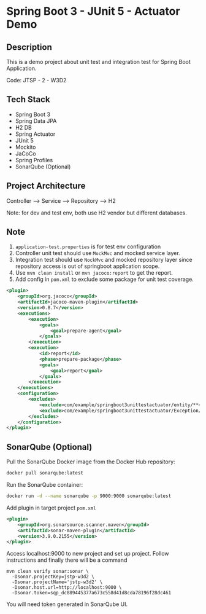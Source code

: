# Spring Boot 3 - JUnit 5 - Actuator  Demo

## Description

This is a demo project about unit test and integration test for Spring Boot Application.

Code: JTSP - 2 - W3D2

## Tech Stack

+ Spring Boot 3
+ Spring Data JPA
+ H2 DB
+ Spring Actuator
+ JUnit 5
+ Mockito
+ JaCoCo
+ Spring Profiles
+ SonarQube (Optional)

## Project Architecture
Controller --> Service --> Repository --> H2

Note: for dev and test env, both use H2 vendor but different databases.


## Note
1. `application-test.properties` is for test env configuration
2. Controller unit test should use `MockMvc` and mocked service layer.
3. Integration test should use `NockMvc` and mocked repository layer since repository access is out of springboot application scope.
4. Use `mvn clean install` or `mvn jacoco:report` to get the report.
5. Add config in `pom.xml` to exclude some package for unit test coverage.
```xml
<plugin>
    <groupId>org.jacoco</groupId>
    <artifactId>jacoco-maven-plugin</artifactId>
    <version>0.8.7</version>
    <executions>
        <execution>
            <goals>
                <goal>prepare-agent</goal>
            </goals>
        </execution>
        <execution>
            <id>report</id>
            <phase>prepare-package</phase>
            <goals>
                <goal>report</goal>
            </goals>
        </execution>
    </executions>
    <configuration>
        <excludes>
            <exclude>com/example/springboot3unittestactuator/entity/**</exclude>
            <exclude>com/example/springboot3unittestactuator/Exception/**</exclude>
        </excludes>
    </configuration>
</plugin>
```

## SonarQube (Optional)
Pull the SonarQube Docker image from the Docker Hub repository:

```bash
docker pull sonarqube:latest
```
Run the SonarQube container:
```bash
docker run -d --name sonarqube -p 9000:9000 sonarqube:latest

```

Add plugin in target project `pom.xml`
```xml
<plugin>
    <groupId>org.sonarsource.scanner.maven</groupId>
    <artifactId>sonar-maven-plugin</artifactId>
    <version>3.9.0.2155</version>
</plugin>

```

Access localhost:9000 to new project and set up project. Follow instructions and finally there will be a command
```
mvn clean verify sonar:sonar \
  -Dsonar.projectKey=jstp-w3d2 \
  -Dsonar.projectName='jstp-w3d2' \
  -Dsonar.host.url=http://localhost:9000 \
  -Dsonar.token=sqp_dc889445377a673c558d41d8cda78196f28dc461
```

You will need token generated in SonarQube UI.

